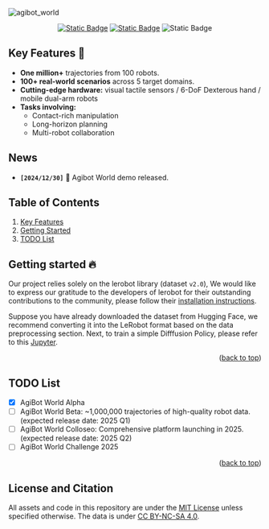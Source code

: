 
![agibot_world](https://github.com/user-attachments/assets/df64b543-db82-41ee-adda-799970e8a198)



<div id="top" align="center">

[![Static Badge](https://img.shields.io/badge/Download-grey?style=plastic&logo=huggingface&logoColor=yellow)](https://huggingface.co/agibot-world) [![Static Badge](https://img.shields.io/badge/Project%20Page-blue?style=plastic)](https://agibot-world.com) ![Static Badge](https://img.shields.io/badge/License-MIT-blue?style=plastic)

</div>

## Key Features 🔑 <a name="keyfeatures"></a>
- **One million+** trajectories from 100 robots.
- **100+ real-world scenarios** across 5 target domains.
- **Cutting-edge hardware:** visual tactile sensors / 6-DoF Dexterous hand / mobile dual-arm robots
- **Tasks involving:**
    - Contact-rich manipulation
    - Long-horizon planning
    - Multi-robot collaboration


## News <a name="news"></a>

- **`[2024/12/30]`** 🤖 Agibot World demo released.

## Table of Contents
1. [Key Features](#keyfeatures)
2. [Getting Started](#gettingstarted)  
3. [TODO List](#todolist)

## Getting started 🔥 <a name="gettingstarted"></a>
Our project relies solely on the lerobot library (dataset `v2.0`), We would like to express our gratitude to the developers of lerobot for their outstanding contributions to the community, please follow their [installation instructions](https://github.com/huggingface/lerobot).

Suppose you have already downloaded the dataset from Hugging Face, we recommend converting it into the LeRobot format based on the data preprocessing section. Next, to train a simple Difffusion Policy, please refer to this [Jupyter](https://github.com/OpenDriveLab/Agibot-World/AgibotWorld.ipynb).

<p align="right">(<a href="#top">back to top</a>)</p>

## TODO List <a name="todolist"></a>

- [x] AgiBot World Alpha
- [ ] AgiBot World Beta: ~1,000,000 trajectories of high-quality robot data. (expected release date: 2025 Q1)
- [ ] AgiBot World Colloseo: Comprehensive platform launching in 2025. (expected release date: 2025 Q2)
- [ ] AgiBot World Challenge 2025

<p align="right">(<a href="#top">back to top</a>)</p>


## License and Citation
All assets and code in this repository are under the [MIT License](./LICENSE) unless specified otherwise. The data is under [CC BY-NC-SA 4.0](https://creativecommons.org/licenses/by-nc-sa/4.0/).
